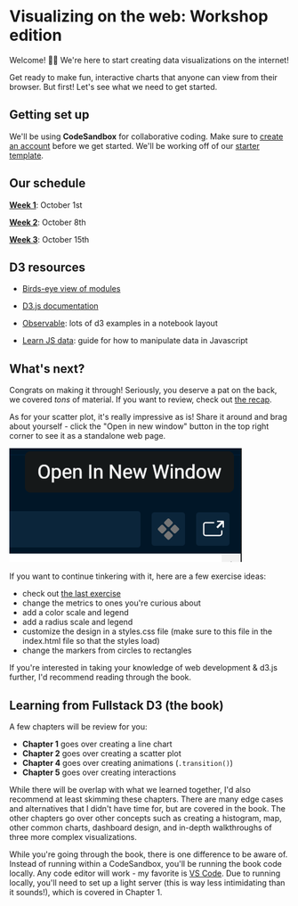 # Visualizing on the web: Workshop edition

Welcome! 🙋‍♀️ We're here to start creating data visualizations on the internet!

Get ready to make fun, interactive charts that anyone can view from their browser. But first! Let's see what we need to get started.

## Getting set up

We'll be using **CodeSandbox** for collaborative coding. Make sure to [create an account](https://codesandbox.io/signin) before we get started. We'll be working off of our [starter template](https://codesandbox.io/s/d3-workshop-mnn9f?file=/index.html).


## Our schedule

[**Week 1**](./schedule/week1.md): October 1st

[**Week 2**](./schedule/week2.md): October 8th

[**Week 3**](./schedule/week3.md): October 15th


## D3 resources

- [Birds-eye view of modules](https://wattenberger.com/blog/d3)

- [D3.js documentation](https://github.com/d3/d3/wiki)

- [Observable](https://observablehq.com/@d3/gallery): lots of d3 examples in a notebook layout

- [Learn JS data](http://learnjsdata.com/): guide for how to manipulate data in Javascript

## What's next?

Congrats on making it through! Seriously, you deserve a pat on the back, we covered *tons* of material. If you want to review, check out [the recap](./recap.md).

As for your scatter plot, it's really impressive as is! Share it around and brag about yourself - click the "Open in new window" button in the top right corner to see it as a standalone web page.

![](images/open%20in%20new%20window.png)

If you want to continue tinkering with it, here are a few exercise ideas:

- check out [the last exercise](./schedule/week3.md#part-iii-if-we-have-the-time-adding-a-date-filter)
- change the metrics to ones you're curious about
- add a color scale and legend
- add a radius scale and legend
- customize the design in a styles.css file (make sure to <link> this file in the index.html file so that the styles load)
- change the markers from circles to rectangles

If you're interested in taking your knowledge of web development & d3.js further, I'd recommend reading through the book.

## Learning from Fullstack D3 (the book)

A few chapters will be review for you:

- **Chapter 1** goes over creating a line chart
- **Chapter 2** goes over creating a scatter plot
- **Chapter 4** goes over creating animations (`.transition()`)
- **Chapter 5** goes over creating interactions

While there will be overlap with what we learned together, I'd also recommend at least skimming these chapters. There are many edge cases and alternatives that I didn't have time for, but are covered in the book. The other chapters go over other concepts such as creating a histogram, map, other common charts, dashboard design, and in-depth walkthroughs of three more complex visualizations.

While you're going through the book, there is one difference to be aware of. Instead of running within a CodeSandbox, you'll be running the book code locally. Any code editor will work - my favorite is [VS Code](https://code.visualstudio.com/). Due to running locally, you'll need to set up a light server (this is way less intimidating than it sounds!), which is covered in Chapter 1.
